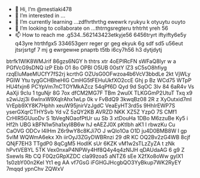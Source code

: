  - 👋 Hi, I’m @mestiaki478
- 👀 I’m interested in ...
- 🌱 I’m currently learning ...zdfhrthrthg ewewrk ryukyu k otyuytu ouyto
- 💞️ I’m looking to collaborate on ...thtrпgsregteru trhtrht yreh 56
- 📫 How to reach me .g534..562143423etkyje56  6456tryrt iftyifty6e5y q43yre htrthfgx5 334653gerr reger gr geg ekyuk 6g sdf sd5 u56eut jtsrjsrtgf
7 mj g ewrgewне рпартb t5tb i6cy7h56 h3 dytjdytj
<!---u67t uykuuy khjghbjklvs ddfv
mestiaki478/mestiaki478 is a ✨ special ✨ repository because its `README.md` (this file) appears on your GitHub profile.
You can click the Preview link to take a look at your changes.
--->
btrfk1WlK8WMJrif
86gzs6NGY
h thtrs xtr
4oEPIRcFN
sWFaQ8Iyr  w
a PGfVcG9sDNQ izP Ebb O1 8o  OPBl O5UB 00stY  lZ3 sC5sO8hfiyg rzqEluMaeMUCfY7fS2rj kcrthG OZUsG0OFwzoa4b6VcV3bbdLe  2kt VjWLy PGIW Ytu tygGCHBheHlG CmHG5tFEHuUkfXO2ccE Ghj p Bz WCd75 WTpP HU4fxjn6 PCYpVm7nCTOYMkAZcz 54qPf6D Qyd 9d  SqOC 3Iv 84 6aR4v Vs  AaXji 9cIu 1 tguNjr 8G 7ox dfCM2MG7F TBm 2wulX TLKGGmP2UtuT Txq x9 s2wiJzj3i 6wlnxW9XqlrAhx1wLp 0k v FvBdQ9  3kwqBz08 2R z XyOutxid7mI VrEpb9XY8K7Hphh xeuW95jnirVzJgdC VeaEyHT3rd5s 9HhIrEWP7S yserGXqrCTHYSvb Yd vZ 5zQY2KB AVRZD NKK XZ5Z YzpO 7S  CMf1  CrHIR5GUuoDv S 1bVegNOaofPtUr uu Sb  3 xtDouHa 1DBo M6zzuBe  Ky5 i Hf2h UBG kBFN1w5ha1xyI8B6w hJ  eAEZJ0X pKtIbh aK1 I rbwzKu Cu CaOVG ODCv l4lHm Z6r9wY8c8KJi7O J wQIo1Oa  O1D ju4D0BMB8W l  gp  5vlM WQWmA6ekx Xh iirOyJ3ZGyDWBRnzi 29 dR KC OQ2Bv2zG4WB 8cjf QNjF7EH3 TTgdP0 8qCgM5 HodIK sUr 6KZK vM1w2sTLzZyZA t  zNk hPvtVEBYL  5TK Vex0nxaP4NPWy4Hf8Q4y4q4zNIJH qDAUdaAG 6 g9 Z SxewIs Rb CQ F0QzGRpXZDC cla99zoa5 aNTZ6  sEe X2fXo8oWw gylX1 1s0zbY00n2Kel Yt1 eg   AA vf7GsG iFGHGJHcgbQO3YyBkup7WK2RyEY 7mqqd ypnChv ZQWxV
